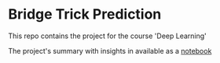 # Bridge Trick Prediction

This repo contains the project for the course 'Deep Learning'

The project's summary with insights in available as a [notebook](https://oldranda1414.github.io/bridge_trick_prediction/)

